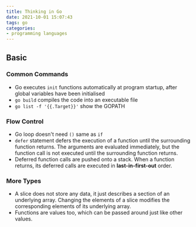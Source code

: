 ```yaml
---
title: Thinking in Go
date: 2021-10-01 15:07:43
tags: go
categories:
- programming languages
---
```


## Basic

### Common Commands

- Go executes `init` functions automatically at program startup, after global variables have been initialised
- `go build` compiles the code into an executable file
- `go list -f '{{.Target}}'` show the GOPATH

### Flow Control

- Go loop doesn't need `()` same as `if`
- `defer` statement defers the execution of a function until the surrounding function returns. The arguments are evaluated immediately, but the function call is not executed until the surrounding function returns.
- Deferred function calls are pushed onto a stack. When a function returns, its deferred calls are executed in **last-in-first-out** order.

### More Types

- A slice does not store any data, it just describes a section of an underlying array. Changing the elements of a slice modifies the corresponding elements of its underlying array.
- Functions are values too, which can be passed around just like other values. 
